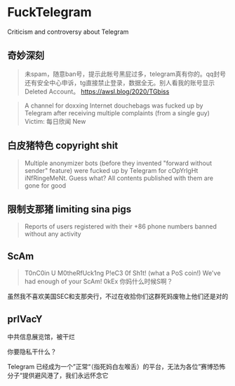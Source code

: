 # FuckTelegram
Criticism and controversy about Telegram

## 奇妙深刻

> 未spam，随意ban号，提示此帐号黑屁过多，telegram真有你的。qq封号还有安全中心申诉，tg直接禁止登录，数据全无。别人看我的账号显示Deleted Account。
> https://awsl.blog/2020/TGbiss

> A channel for doxxing Internet douchebags was fucked up by Telegram after receiving multiple complaints (from a single guy)
> Victim: 每日欣闻 New

## 白皮猪特色 copyright shit

> Multiple anonymizer bots (before they invented "forward without sender" feature) were fucked up by Telegram for cOpYrIgHt iNfRingeMeNt. Guess what? All contents published with them are gone for good

## 限制支那猪 limiting sina pigs

> Reports of users registered with their +86 phone numbers banned without any activity

## ScAm

> T0nC0in U M0theRfUck1ng P!eC3 0f Sh1t! (what a PoS coin!)
> We've had enough of your ScAm! 0kEx 你妈什么时候S啊？

虽然我不喜欢美国SEC和支那央行，不过在收拾你们这群死妈废物上他们还是对的

## prIVacY

中共信息展览馆，被干烂

你要隐私干什么？

Telegram 已经成为一个”正常“（指死妈白左喉舌）的平台，无法为各位”赛博恐怖分子“提供避风港了，我们永远怀念它
